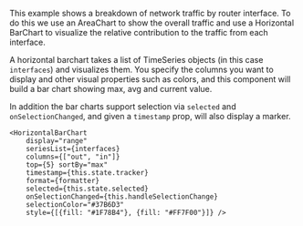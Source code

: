 This example shows a breakdown of network traffic by router interface. To do this we use an AreaChart to show the overall traffic and use a Horizontal BarChart to visualize the relative contribution to the traffic from each interface.

A horizontal barchart takes a list of TimeSeries objects (in this case `interfaces`) and visualizes them. You specify the columns you want to display and other visual properties such as colors, and this component will build a bar chart showing max, avg and current value.

In addition the bar charts support selection via `selected` and `onSelectionChanged`, and given a `timestamp` prop, will also display a marker.

    <HorizontalBarChart
        display="range"
        seriesList={interfaces}
        columns={["out", "in"]}
        top={5} sortBy="max"
        timestamp={this.state.tracker}
        format={formatter}
        selected={this.state.selected}
        onSelectionChanged={this.handleSelectionChange}
        selectionColor="#37B6D3"
        style={[{fill: "#1F78B4"}, {fill: "#FF7F00"}]} />

